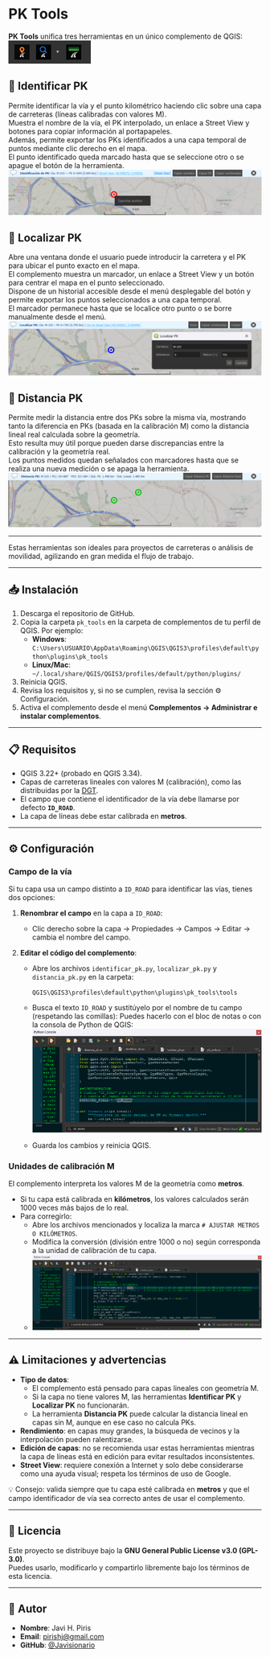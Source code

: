# PK Tools

**PK Tools** unifica tres herramientas en un único complemento de QGIS:
![](PICTURES/ICONS.png)

## 🔎 Identificar PK
Permite identificar la vía y el punto kilométrico haciendo clic sobre una capa de carreteras (líneas calibradas con valores M).  
Muestra el nombre de la vía, el PK interpolado, un enlace a Street View y botones para copiar información al portapapeles.  
Además, permite exportar los PKs identificados a una capa temporal de puntos mediante clic derecho en el mapa.  
El punto identificado queda marcado hasta que se seleccione otro o se apague el botón de la herramienta.
![](PICTURES/Identificar.png)

## 📍 Localizar PK
Abre una ventana donde el usuario puede introducir la carretera y el PK para ubicar el punto exacto en el mapa.  
El complemento muestra un marcador, un enlace a Street View y un botón para centrar el mapa en el punto seleccionado.  
Dispone de un historial accesible desde el menú desplegable del botón y permite exportar los puntos seleccionados a una capa temporal.  
El marcador permanece hasta que se localice otro punto o se borre manualmente desde el menú.
![](PICTURES/Localizar.png)

## 📏 Distancia PK
Permite medir la distancia entre dos PKs sobre la misma vía, mostrando tanto la diferencia en PKs (basada en la calibración M) como la distancia lineal real calculada sobre la geometría.  
Esto resulta muy útil porque pueden darse discrepancias entre la calibración y la geometría real.  
Los puntos medidos quedan señalados con marcadores hasta que se realiza una nueva medición o se apaga la herramienta.
![](PICTURES/Distancia.png)

---

Estas herramientas son ideales para proyectos de carreteras o análisis de movilidad, agilizando en gran medida el flujo de trabajo.

---

## 📥 Instalación

1. Descarga el repositorio de GitHub.  
2. Copia la carpeta `pk_tools` en la carpeta de complementos de tu perfil de QGIS. Por ejemplo:  
   - **Windows**: `C:\Users\USUARIO\AppData\Roaming\QGIS\QGIS3\profiles\default\python\plugins\pk_tools`  
   - **Linux/Mac**: `~/.local/share/QGIS/QGIS3/profiles/default/python/plugins/`  
3. Reinicia QGIS.  
4. Revisa los requisitos y, si no se cumplen, revisa la sección ⚙️ Configuración.  
5. Activa el complemento desde el menú **Complementos → Administrar e instalar complementos**.

---

## 📋 Requisitos

- QGIS 3.22+ (probado en QGIS 3.34).  
- Capas de carreteras lineales con valores M (calibración), como las distribuidas por la [DGT](https://www.transportes.gob.es/carreteras/catalogo-y-evolucion-de-la-red-de-carreteras/archivos-geometrias-rce).  
- El campo que contiene el identificador de la vía debe llamarse por defecto **`ID_ROAD`**.  
- La capa de líneas debe estar calibrada en **metros**.  

---

## ⚙️ Configuración

### Campo de la vía
Si tu capa usa un campo distinto a `ID_ROAD` para identificar las vías, tienes dos opciones:

1. **Renombrar el campo** en la capa a `ID_ROAD`:  
   - Clic derecho sobre la capa → Propiedades → Campos → Editar → cambia el nombre del campo.  

2. **Editar el código del complemento**:  
   - Abre los archivos `identificar_pk.py`, `localizar_pk.py` y `distancia_pk.py` en la carpeta:  
     ```
     QGIS\QGIS3\profiles\default\python\plugins\pk_tools\tools
     ```
   - Busca el texto `ID_ROAD` y sustitúyelo por el nombre de tu campo (respetando las comillas):
     Puedes hacerlo con el bloc de notas o con la consola de Python de QGIS:
     ![](PICTURES/Modificar_ID_ROAD.png)
     
   - Guarda los cambios y reinicia QGIS.  

### Unidades de calibración M
El complemento interpreta los valores M de la geometría como **metros**.

- Si tu capa está calibrada en **kilómetros**, los valores calculados serán 1000 veces más bajos de lo real.  
- Para corregirlo:  
  - Abre los archivos mencionados y localiza la marca `# AJUSTAR METROS O KILÓMETROS`.  
  - Modifica la conversión (división entre 1000 o no) según corresponda a la unidad de calibración de tu capa.
  - ![](PICTURES/AJUSTAR_METROS_O_KILOMETROS.png)
  
---

## ⚠️ Limitaciones y advertencias

- **Tipo de datos**:  
  - El complemento está pensado para capas lineales con geometría M.  
  - Si la capa no tiene valores M, las herramientas **Identificar PK** y **Localizar PK** no funcionarán.  
  - La herramienta **Distancia PK** puede calcular la distancia lineal en capas sin M, aunque en ese caso no calcula PKs.  
- **Rendimiento**: en capas muy grandes, la búsqueda de vecinos y la interpolación pueden ralentizarse.  
- **Edición de capas**: no se recomienda usar estas herramientas mientras la capa de líneas está en edición para evitar resultados inconsistentes.  
- **Street View**: requiere conexión a Internet y solo debe considerarse como una ayuda visual; respeta los términos de uso de Google.  

💡 Consejo: valida siempre que tu capa esté calibrada en **metros** y que el campo identificador de vía sea correcto antes de usar el complemento.

---

## 📄 Licencia

Este proyecto se distribuye bajo la **GNU General Public License v3.0 (GPL-3.0)**.  
Puedes usarlo, modificarlo y compartirlo libremente bajo los términos de esta licencia.  

---

## 👤 Autor

- **Nombre**: Javi H. Piris  
- **Email**: pirishj@gmail.com  
- **GitHub**: [@Javisionario](https://github.com/Javisionario)  
